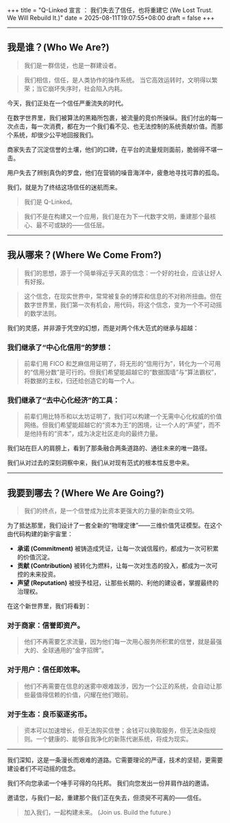 +++
title = "Q-Linked 宣言 ： 我们失去了信任，也将重建它 (We Lost Trust. We Will Rebuild It.)"
date = 2025-08-11T19:07:55+08:00
draft = false
+++

---

## 我是谁？(Who We Are?)

> 我们是一群信徒，也是一群建设者。

> 我们相信，信任，是人类协作的操作系统。 当它高效运转时，文明得以繁荣；当它崩坏失序时，社会陷入内耗。

今天，我们正处在一个信任严重流失的时代。

在数字世界里，我们被算法的黑箱所包裹，被流量的竞价所操纵。我们付出的每一次点击，每一次消费，都在为一个我们看不见、也无法控制的系统贡献价值。而那个系统，却很少公平地回报我们。

商家失去了沉淀信誉的土壤，他们的口碑，在平台的流量规则面前，脆弱得不堪一击。

用户失去了辨别真伪的罗盘，他们在营销的噪音海洋中，疲惫地寻找可靠的孤岛。

我们，就是为了终结这场信任的迷航而来。

> 我们是 Q-Linked。

> 我们不是在构建又一个应用，我们是在为下一代数字文明，重建那个最核心、最不可或缺的——信任层。

---

## 我从哪来？(Where We Come From?)

> 我们的思想，源于一个简单得近乎天真的信念：一个好的社会，应该让好人有好报。

> 这个信念，在现实世界中，常常被复杂的博弈和信息的不对称所扭曲。但在数字世界里，我们第一次有机会，用代码，将这个信念，变为一个不可动摇的数学法则。

我们的灵感，并非源于凭空的幻想，而是对两个伟大范式的继承与超越：

### 我们继承了“中心化信用”的梦想：

> 前辈们用 FICO 和芝麻信用证明了，将无形的“信用行为”，转化为一个可用的“信用分数”是可行的。但我们希望能超越它的“数据围墙”与“算法霸权”，将数据的主权，归还给创造它的每一个人。

### 我们继承了“去中心化经济”的工具：

> 前辈们用比特币和以太坊证明了，我们可以构建一个无需中心化权威的价值网络。但我们希望能超越它的“资本为王”的困境，让一个人的“声望”，而不是他持有的“资本”，成为决定社区走向的最终力量。

我们站在巨人的肩膀上，看到了那条融合两条道路的、通往未来的唯一路径。

我们从对过去的深刻洞察中来，我们从对现有范式的根本性反思中来。

---

## 我要到哪去？(Where We Are Going?)

> 我们的终点，是一个信誉成为比资本更强大的力量的新商业文明。

为了抵达那里，我们设计了一套全新的“物理定律”——三维价值凭证模型。在这个由代码构建的新宇宙里：

- **承诺 (Commitment)** 被铸造成凭证，让每一次诚信履约，都成为一次可积累的价值沉淀。
- **贡献 (Contribution)** 被转化为燃料，让每一次对生态的投入，都成为一次可控的未来投资。
- **声望 (Reputation)** 被授予桂冠，让那些长期的、利他的建设者，掌握最终的治理权。

在这个新世界里，我们将看到：

### 对于商家：信誉即资产。
> 他们不再需要乞求流量，因为他们每一次用心服务所积累的信誉，就是最强大的、全球通用的“金字招牌”。

### 对于用户：信任即效率。
> 他们不再需要在信息的迷雾中艰难跋涉，因为一个公正的系统，会自动让那些最值得信赖的价值，闪耀在他们眼前。

### 对于生态：良币驱逐劣币。
> 资本可以加速增长，但无法购买信誉；金钱可以换取服务，但无法染指规则。一个健康的、能够自我净化的新陈代谢系统，将成为现实。

---

我们深知，这是一条漫长而艰难的道路。它需要理论的严谨，技术的坚韧，更需要建设者们不可动摇的信念。

我们不向您承诺一个唾手可得的乌托邦。
我们向您发出一份并肩作战的邀请。

邀请您，与我们一起，重建那个我们正在失去，但须臾不可离的——信任。

> 加入我们，一起构建未来。
> (Join us. Build the future.)